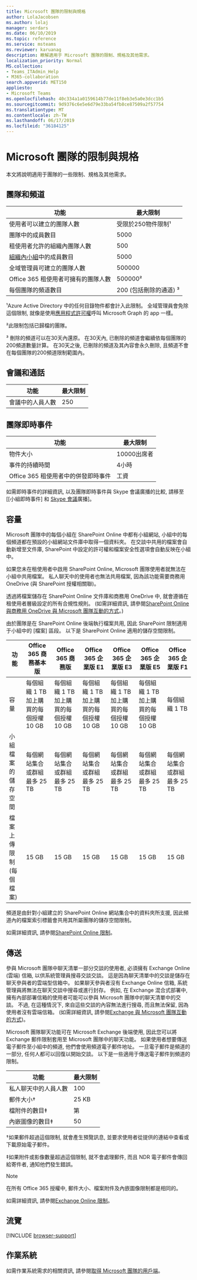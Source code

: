 ```yaml
---
title: Microsoft 團隊的限制與規格
author: LolaJacobsen
ms.author: lolaj
manager: serdars
ms.date: 06/10/2019
ms.topic: reference
ms.service: msteams
ms.reviewer: karuanag
description: 瞭解適用于 Microsoft 團隊的限制、規格及其他需求。
localization_priority: Normal
MS.collection:
- Teams_ITAdmin_Help
- M365-collaboration
search.appverid: MET150
appliesto:
- Microsoft Teams
ms.openlocfilehash: 40c334a1a0159614b77de11f8eb3e5a0e3dcc1b5
ms.sourcegitcommit: 9d9376c6e5e6d79e33ba54fb8ce87509a2f57754
ms.translationtype: MT
ms.contentlocale: zh-TW
ms.lasthandoff: 06/17/2019
ms.locfileid: "36184125"
---
```

# <a name="limits-and-specifications-for-microsoft-teams"></a>Microsoft 團隊的限制與規格

本文將說明適用于團隊的一些限制、規格及其他需求。

## <a name="teams-and-channels"></a>團隊和頻道 

|功能    | 最大限制 |
|-----------|---------------|
|使用者可以建立的團隊人數 | 受限於250物件限制&sup1;         |
|團隊中的成員數目 | 5000       |
|租使用者允許的組織內團隊人數 | 500     |
|[組織內小組](create-an-org-wide-team.md)中的成員數目 | 5000       |
|全域管理員可建立的團隊人數        |  500000   |
|Office 365 租使用者可擁有的團隊人數    | 500000&sup2;     |
|每個團隊的頻道數目    | 200 (包括刪除的通道) &sup3;         |

&sup1;Azure Active Directory 中的任何目錄物件都會計入此限制。 全域管理員會免除這個限制, 就像是使用[應用程式許可權](https://docs.microsoft.com/graph/permissions-reference)呼叫 Microsoft Graph 的 app 一樣。

&sup2;此限制包括已歸檔的團隊。

&sup3; 刪除的頻道可以在30天內還原。 在30天內, 已刪除的頻道會繼續依每個團隊的200頻道數量計算。 在30天之後, 已刪除的頻道及其內容會永久刪除, 且頻道不會在每個團隊的200頻道限制範圍內。

## <a name="meetings-and-calls"></a>會議和通話 

|功能     | 最大限制 |
|------------|---------------|
|會議中的人員人數  | 250    |

## <a name="teams-live-events"></a>團隊即時事件

|功能     | 最大限制 |
|------------|---------------|
|物件大小 | 10000出席者 |
|事件的持續時間 | 4小時 |
|Office 365 租使用者中的併發即時事件 | 工資 |

如需即時事件的詳細資訊, 以及團隊即時事件與 Skype 會議廣播的比較, 請移至 [[小組即時事件] 和 [Skype 會議](teams-live-events/plan-for-teams-live-events.md#teams-live-events-and-skype-meeting-broadcast)廣播]。

## <a name="storage"></a>容量

Microsoft 團隊中的每個小組在 SharePoint Online 中都有小組網站, 小組中的每個頻道都在預設的小組網站文件庫中取得一個資料夾。 在交談中共用的檔案會自動新增至文件庫, SharePoint 中設定的許可權和檔案安全性選項會自動反映在小組中。

如果您未在租使用者中啟用 SharePoint Online, Microsoft 團隊使用者就無法在小組中共用檔案。 私人聊天中的使用者也無法共用檔案, 因為該功能需要商務用 OneDrive (與 SharePoint 授權相關聯)。

透過將檔案儲存在 SharePoint Online 文件庫和商務用 OneDrive 中, 就會遵循在租使用者層級設定的所有合規性規則。 (如需詳細資訊, 請參閱[SharePoint Online 與商務用 OneDrive 與 Microsoft 團隊互動的方式](sharepoint-onedrive-interact.md)。)

由於團隊是在 SharePoint Online 後端執行檔案共用, 因此 SharePoint 限制適用于小組中的 [檔案] 區段。 以下是 SharePoint Online 適用的儲存空間限制。

|功能                 |Office 365 商務基本版  |Office 365 商務版   |Office 365 企業版 E1  |Office 365 企業版 E3  |Office 365 企業版 E5  |Office 365 企業版 F1  |
|------------------------|---------|---------|---------|---------|---------|---------|
|容量                 |每個組織 1 TB 加上購買的每個授權 10 GB  |每個組織 1 TB 加上購買的每個授權 10 GB  |每個組織 1 TB 加上購買的每個授權 10 GB   |每個組織 1 TB 加上購買的每個授權 10 GB |每個組織 1 TB 加上購買的每個授權 10 GB  |每個組織 1 TB           |
|小組檔案的儲存空間 |每個網站集合或群組最多 25 TB |每個網站集合或群組最多 25 TB |每個網站集合或群組最多 25 TB |每個網站集合或群組最多 25 TB |每個網站集合或群組最多 25 TB |每個網站集合或群組最多 25 TB |
|檔案上傳限制 (每個檔案)    |15 GB    |15 GB    |15 GB    |15 GB    |15 GB    |15 GB    |

頻道是由針對小組建立的 SharePoint Online 網站集合中的資料夾所支援, 因此頻道內的檔案索引標籤會共用其所屬團隊的儲存空間限制。

如需詳細資訊, 請參閱[SharePoint Online 限制](https://support.office.com/article/SharePoint-Online-limits-8f34ff47-b749-408b-abc0-b605e1f6d498)。

## <a name="messaging"></a>傳送

參與 Microsoft 團隊中聊天清單一部分交談的使用者, 必須擁有 Exchange Online (雲端) 信箱, 以供系統管理員搜尋交談交談。 這是因為聊天清單中的交談是儲存在聊天參與者的雲端型信箱中。 如果聊天參與者沒有 Exchange Online 信箱, 系統管理員將無法在聊天交談中搜尋或進行封存。 例如, 在 Exchange 混合式部署中, 擁有內部部署信箱的使用者可能可以參與 Microsoft 團隊中的聊天清單中的交談。 不過, 在這種情況下, 來自這些交談的內容無法進行搜尋, 而且無法保留, 因為使用者沒有雲端信箱。 (如需詳細資訊, 請參閱[Exchange 與 Microsoft 團隊互動的方式](exchange-teams-interact.md))。

Microsoft 團隊聊天功能可在 Microsoft Exchange 後端使用, 因此您可以將 Exchange 郵件限制套用至 Microsoft 團隊中的聊天功能。 如果使用者想要傳送電子郵件至小組中的頻道, 他們會使用頻道電子郵件地址。 一旦電子郵件是頻道的一部分, 任何人都可以回復以開始交談。 以下是一些適用于傳送電子郵件到頻道的限制。 

|功能  | 最大限制  |
|---------|---------|
|私人聊天中的人員人數  | 100    |
|郵件大小&dagger;  |25 KB   |
|檔附件的數目&Dagger;  |第     |
|內嵌圖像的數目&Dagger; |50   |

&dagger;如果郵件超過這個限制, 就會產生預覽訊息, 並要求使用者從提供的連結中查看或下載原始電子郵件。

&Dagger;如果附件或影像數量超過這個限制, 就不會處理郵件, 而且 NDR 電子郵件會傳回給寄件者, 通知他們發生錯誤。

> [!NOTE]
> 在所有 Office 365 授權中, 郵件大小、檔案附件及內嵌圖像限制都是相同的。

如需詳細資訊, 請參閱[Exchange Online 限制](https://technet.microsoft.com/library/exchange-online-limits.aspx)。

## <a name="browsers"></a>流覽

[!INCLUDE [browser-support](includes/browser-support.md)]

## <a name="operating-systems"></a>作業系統

如需作業系統需求的相關資訊, 請參閱[取得 Microsoft 團隊的用戶端](get-clients.md)。
